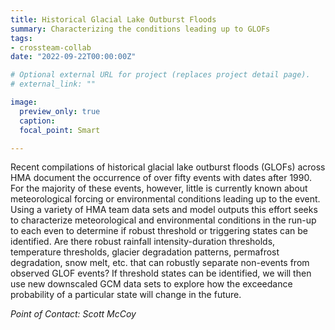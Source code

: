 ```yaml
---
title: Historical Glacial Lake Outburst Floods
summary: Characterizing the conditions leading up to GLOFs
tags:
- crossteam-collab
date: "2022-09-22T00:00:00Z"

# Optional external URL for project (replaces project detail page).
# external_link: ""

image:
  preview_only: true
  caption: 
  focal_point: Smart

---
```


Recent compilations of historical glacial lake outburst floods (GLOFs) across HMA document
the occurrence of over fifty events with dates after 1990. For the majority of these
events, however, little is currently known about meteorological forcing or environmental
conditions leading up to the event. Using a variety of HMA team data sets and model
outputs this effort seeks to characterize meteorological and environmental conditions in
the run-up to each even to determine if robust threshold or triggering states can be
identified. Are there robust rainfall intensity-duration thresholds, temperature
thresholds, glacier degradation patterns, permafrost degradation, snow melt, etc. that
can robustly separate non-events from observed GLOF events? If threshold states can be
identified, we will then use new downscaled GCM data sets to explore how the exceedance
probability of a particular state will change in the future.

_Point of Contact: Scott McCoy_
